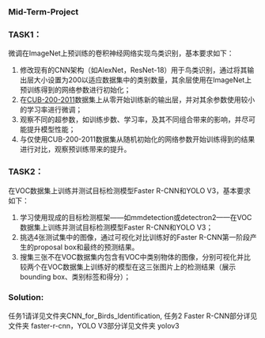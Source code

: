 ### Mid-Term-Project 
### TASK1： 
微调在ImageNet上预训练的卷积神经网络实现鸟类识别，基本要求如下：
1. 修改现有的CNN架构（如AlexNet，ResNet-18）用于鸟类识别，通过将其输出层大小设置为200以适应数据集中的类别数量，其余层使用在ImageNet上预训练得到的网络参数进行初始化； 
2. 在[CUB-200-2011]( https://data.caltech.edu/records/65de6-vp158)数据集上从零开始训练新的输出层，并对其余参数使用较小的学习率进行微调；
3. 观察不同的超参数，如训练步数、学习率，及其不同组合带来的影响，并尽可能提升模型性能；
4. 与仅使用CUB-200-2011数据集从随机初始化的网络参数开始训练得到的结果进行对比，观察预训练带来的提升。

### TASK2：
在VOC数据集上训练并测试目标检测模型Faster R-CNN和YOLO V3，基本要求如下：
1. 学习使用现成的目标检测框架——如mmdetection或detectron2——在VOC数据集上训练并测试目标检测模型Faster R-CNN和YOLO V3；
2. 挑选4张测试集中的图像，通过可视化对比训练好的Faster R-CNN第一阶段产生的proposal box和最终的预测结果。
3. 搜集三张不在VOC数据集内包含有VOC中类别物体的图像，分别可视化并比较两个在VOC数据集上训练好的模型在这三张图片上的检测结果（展示bounding box、类别标签和得分）；

### Solution:
任务1请详见文件夹CNN_for_Birds_Identification, 任务2 Faster R-CNN部分详见文件夹 faster-r-cnn，YOLO V3部分详见文件夹 yolov3

